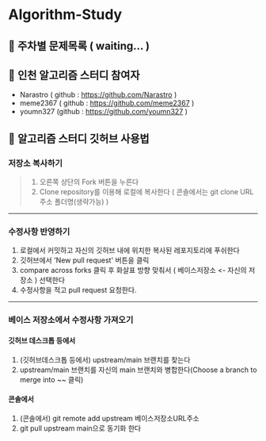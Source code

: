 # Algorithm-Study

## 🚀 주차별 문제목록 ( waiting... )

## 👋 인천 알고리즘 스터디 참여자

- Narastro ( github : https://github.com/Narastro )
- meme2367 ( github : https://github.com/meme2367 )
- youmn327 (github : https://github.com/youmn327 )



## 🎈 알고리즘 스터디 깃허브 사용법

### 저장소 복사하기

 > 1. 오른쪽 상단의 Fork 버튼을 누른다
 > 2. Clone repository를 이용해 로컬에 복사한다 ( 콘솔에서는 git clone URL주소 폴더명(생략가능) )

-------------------

### 수정사항 반영하기

  1. 로컬에서 커밋하고 자신의 깃허브 내에 위치한 복사된 레포지토리에 푸쉬한다
  2. 깃허브에서 'New pull request' 버튼을 클릭
  3. compare across forks 클릭 후 화살표 방향 맞춰서 ( 베이스저장소 <- 자신의 저장소 ) 선택한다
  4. 수정사항을 적고 pull request 요청한다.

-------------------

### 베이스 저장소에서 수정사항 가져오기

#### 깃허브 데스크톱 등에서
  1. (깃허브데스크톱 등에서) upstream/main 브랜치를 찾는다
  2. upstream/main 브랜치를 자신의 main 브랜치와 병합한다(Choose a branch to merge into ~~ 클릭)

#### 콘솔에서

  1. (콘솔에서) git remote add upstream 베이스저장소URL주소 
  2. git pull upstream main으로 동기화 한다

